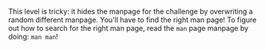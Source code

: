 This level is tricky: it hides the manpage for the challenge by overwriting a random different manpage.
You'll have to find the right man page!
To figure out how to search for the right man page, read the `man` page manpage by doing: `man man`!
